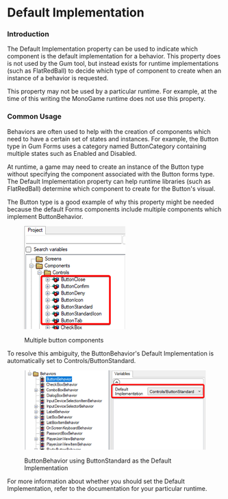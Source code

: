 # Default Implementation

### Introduction

The Default Implementation property can be used to indicate which component is the default implementation for a behavior. This property does is not used by the Gum tool, but instead exists for runtime implementations (such as FlatRedBall) to decide which type of component to create when an instance of a behavior is requested.

This property may not be used by a particular runtime. For example, at the time of this writing the MonoGame runtime does not use this property.

### Common Usage

Behaviors are often used to help with the creation of components which need to have a certain set of states and instances. For example, the Button type in Gum Forms uses a category named ButtonCategory containing multiple states such as Enabled and Disabled.

At runtime, a game may need to create an instance of the Button type without specifying the component associated with the Button forms type. The Default Implementation property can help runtime libraries (such as FlatRedBall) determine which component to create for the Button's visual.

The Button type is a good example of why this property might be needed because the default Forms components include multiple components which implement ButtonBehavior.

<figure><img src="../../../.gitbook/assets/image (2) (1) (1).png" alt=""><figcaption><p>Multiple button components</p></figcaption></figure>

To resolve this ambiguity, the ButtonBehavior's Default Implementation is automatically set to Controls/ButtonStandard.

<figure><img src="../../../.gitbook/assets/image (1) (1) (1) (1) (1) (1).png" alt=""><figcaption><p>ButtonBehavior using ButtonStandard as the Default Implementation</p></figcaption></figure>

For more information about whether you should set the Default Implementation, refer to the documentation for your particular runtime.
